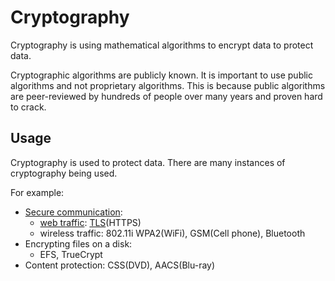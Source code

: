 # Cryptography

Cryptography is using mathematical algorithms to encrypt data to protect data.

Cryptographic algorithms are publicly known. It is important to use public algorithms and not proprietary algorithms. This is because public algorithms are peer-reviewed by hundreds of people over many years and proven hard to crack.

## Usage

Cryptography is used to protect data. There are many instances of cryptography being used. 

For example:
- [Secure communication](secure%20communication/secure%20communication.md):
    - [web traffic](secure%20communication/web%20traffic.md): [TLS](secure%20communication/protocols/TLS.md)(HTTPS)
    - wireless traffic: 802.11i WPA2(WiFi), GSM(Cell phone), Bluetooth
- Encrypting files on a disk:
    - EFS, TrueCrypt
- Content protection: CSS(DVD), AACS(Blu-ray)
